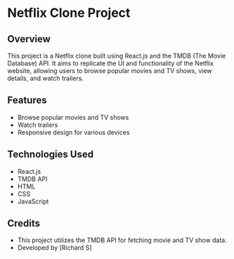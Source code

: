 # Netflix Clone Project

## Overview
This project is a Netflix clone built using React.js and the TMDB (The Movie Database) API. It aims to replicate the UI and functionality of the Netflix website, allowing users to browse popular movies and TV shows, view details, and watch trailers.

## Features
- Browse popular movies and TV shows
- Watch trailers
- Responsive design for various devices

## Technologies Used
- React.js
- TMDB API
- HTML
- CSS
- JavaScript

## Credits
- This project utilizes the TMDB API for fetching movie and TV show data.
- Developed by [Richard S]
